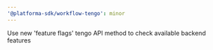 ```yaml
---
'@platforma-sdk/workflow-tengo': minor
---
```


Use new 'feature flags' tengo API method to check available backend features
